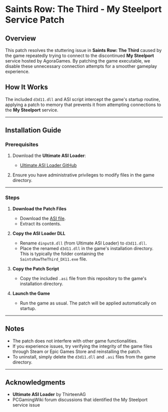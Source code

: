 # Saints Row: The Third - My Steelport Service Patch

## Overview

This patch resolves the stuttering issue in **Saints Row: The Third** caused by the game repeatedly trying to connect to the discontinued **My Steelport** service hosted by AgoraGames. By patching the game executable, we disable these unnecessary connection attempts for a smoother gameplay experience.

## How It Works

The included `d3d11.dll` and ASI script intercept the game's startup routine, applying a patch to memory that prevents it from attempting connections to the **My Steelport** service.

---

## Installation Guide

### Prerequisites

1. Download the **Ultimate ASI Loader**:
   - [Ultimate ASI Loader GitHub](https://github.com/ThirteenAG/Ultimate-ASI-Loader/releases/latest)

2. Ensure you have administrative privileges to modify files in the game directory.

---

### Steps

1. **Download the Patch Files**
   - Download the [ASI file](https://github.com/ifarbod/sr3-no-agora/releases/latest).
   - Extract its contents.

2. **Copy the ASI Loader DLL**
   - Rename `dinput8.dll` (from Ultimate ASI Loader) to `d3d11.dll`.
   - Place the renamed `d3d11.dll` in the game's installation directory. This is typically the folder containing the `SaintsRowTheThird_DX11.exe` file.

3. **Copy the Patch Script**
   - Copy the included `.asi` file from this repository to the game's installation directory.

4. **Launch the Game**
   - Run the game as usual. The patch will be applied automatically on startup.

---

## Notes

- The patch does not interfere with other game functionalities.
- If you experience issues, try verifying the integrity of the game files through Steam or Epic Games Store and reinstalling the patch.
- To uninstall, simply delete the `d3d11.dll` and `.asi` files from the game directory.

---

## Acknowledgments

- **Ultimate ASI Loader** by ThirteenAG
- PCGamingWiki forum discussions that identified the My Steelport service issue
